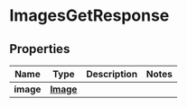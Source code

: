 

# ImagesGetResponse


## Properties

| Name | Type | Description | Notes |
|------------ | ------------- | ------------- | -------------|
|**image** | [**Image**](Image.md) |  |  |



